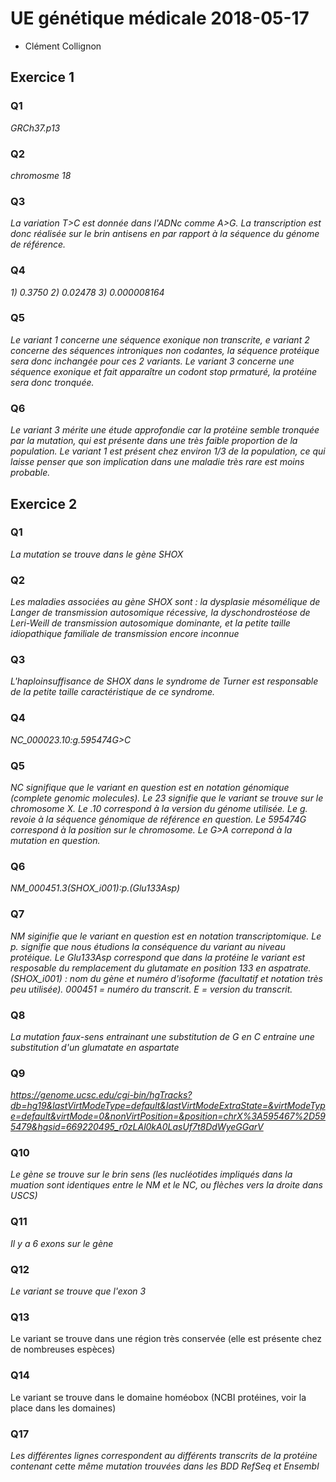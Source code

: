 # UE génétique médicale 2018-05-17
* Clément Collignon
## Exercice 1
### Q1 
*GRCh37.p13*
### Q2 
*chromosme 18*
### Q3
*La variation T>C est donnée dans l'ADNc comme A>G. La transcription est donc réalisée sur le brin antisens en par rapport à la séquence du génome de référence.*
### Q4 
*1) 0.3750*
*2) 0.02478*
*3) 0.000008164*
### Q5
*Le variant 1 concerne une séquence exonique non transcrite, e variant 2 concerne des séquences introniques non codantes, la séquence protéique sera donc inchangée pour ces 2 variants. Le variant 3 concerne une séquence exonique et fait apparaître un codont stop prmaturé, la protéine sera donc tronquée.*
### Q6 
*Le variant 3 mérite une étude approfondie car la protéine semble tronquée par la mutation, qui est présente dans une très faible proportion de la population. Le variant 1 est présent chez environ 1/3 de la population, ce qui laisse penser que son implication dans une maladie très rare est moins probable.*
## Exercice 2 
### Q1 
*La mutation se trouve dans le gène SHOX*
### Q2 
*Les maladies associées au gène SHOX sont : la dysplasie mésomélique de Langer de transmission autosomique récessive, la dyschondrostéose de Leri-Weill de transmission autosomique dominante, et la petite taille idiopathique familiale de transmission encore inconnue*
### Q3 
*L'haploinsuffisance de SHOX dans le syndrome de Turner est responsable de la petite taille caractéristique de ce syndrome.*
### Q4 
*NC_000023.10:g.595474G>C*
### Q5 
*NC signifique que le variant en question est en notation génomique (complete genomic molecules). Le 23 signifie que le variant se trouve sur le chromosome X. Le .10 correspond à la version du génome utilisée. Le g. revoie à la séquence génomique de référence en question. Le 595474G correspond à la position sur le chromosome. Le G>A correpond à la mutation en question.*
### Q6 
*NM_000451.3(SHOX_i001):p.(Glu133Asp)*
### Q7 
*NM siginifie que le variant en question est en notation transcriptomique. Le p. signifie que nous étudions la conséquence du variant au niveau protéique. Le Glu133Asp correspond que dans la protéine le variant est resposable du remplacement du glutamate en position 133 en aspatrate.(SHOX_i001) : nom du gène et numéro d'isoforme (facultatif et notation très peu utilisée). 000451 = numéro du transcrit. E = version du transcrit.*
### Q8 
*La mutation faux-sens entrainant une substitution de G en C entraine une substitution d'un glumatate en aspartate*
### Q9 
*https://genome.ucsc.edu/cgi-bin/hgTracks?db=hg19&lastVirtModeType=default&lastVirtModeExtraState=&virtModeType=default&virtMode=0&nonVirtPosition=&position=chrX%3A595467%2D595479&hgsid=669220495_r0zLAl0kA0LasUf7t8DdWyeGGarV*
### Q10 
*Le gène se trouve sur le brin sens (les nucléotides impliqués dans la muation sont identiques entre le NM et le NC, ou flèches vers la droite dans USCS)*
### Q11 
*Il y a 6 exons sur le gène*
### Q12 
*Le variant se trouve que l'exon 3*
### Q13 
Le variant se trouve dans une région très conservée (elle est présente chez de nombreuses espèces) 
### Q14 
Le variant se trouve dans le domaine homéobox (NCBI protéines, voir la place dans les domaines) 
### Q17 
*Les différentes lignes correspondent au différents transcrits de la protéine contenant cette même mutation trouvées dans les BDD RefSeq et Ensembl*
